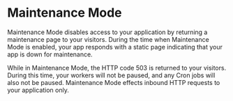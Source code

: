 # Maintenance Mode

Maintenance Mode disables access to your application by returning a maintenance page to your visitors. During the time
when Maintenance Mode is enabled, your app responds with a static page indicating that your app is down for maintenance.

While in Maintenance Mode, the HTTP code 503 is returned to your visitors. During this time, your workers will
not be paused, and any Cron jobs will also not be paused.
Maintenance Mode effects inbound HTTP requests to your application only.
